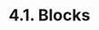 <!-- This file is generated automatically by infrastructure scripts. Please don't edit by hand. -->

# 4.1. Blocks

```{ .ebnf #Block }

```

<pre ebnf-snippet="Block" style="display: none;"><a href="#Block"><span class="k">Block</span></a><span class="o"> = </span><span class="cm">(* open_brace: *)</span><span class="o"> </span><a href="../../01-file-structure/07-punctuation#OpenBrace"><span class="k">OPEN_BRACE</span></a><br /><span class="o">        </span><span class="cm">(* statements: *)</span><span class="o"> </span><a href="#Statements"><span class="k">Statements</span></a><br /><span class="o">        </span><span class="cm">(* close_brace: *)</span><span class="o"> </span><a href="../../01-file-structure/07-punctuation#CloseBrace"><span class="k">CLOSE_BRACE</span></a><span class="o">;</span></pre>

```{ .ebnf #Statements }

```

<pre ebnf-snippet="Statements" style="display: none;"><a href="#Statements"><span class="k">Statements</span></a><span class="o"> = </span><span class="cm">(* item: *)</span><span class="o"> </span><a href="#Statement"><span class="k">Statement</span></a><span class="o">*</span><span class="o">;</span></pre>

```{ .ebnf #Statement }

```

<pre ebnf-snippet="Statement" style="display: none;"><a href="#Statement"><span class="k">Statement</span></a><span class="o"> = </span><span class="cm">(* variant: *)</span><span class="o"> </span><a href="../03-control-statements#IfStatement"><span class="k">IfStatement</span></a><br /><span class="o">          | </span><span class="cm">(* variant: *)</span><span class="o"> </span><a href="../03-control-statements#ForStatement"><span class="k">ForStatement</span></a><br /><span class="o">          | </span><span class="cm">(* variant: *)</span><span class="o"> </span><a href="../03-control-statements#WhileStatement"><span class="k">WhileStatement</span></a><br /><span class="o">          | </span><span class="cm">(* variant: *)</span><span class="o"> </span><a href="../03-control-statements#DoWhileStatement"><span class="k">DoWhileStatement</span></a><br /><span class="o">          | </span><span class="cm">(* variant: *)</span><span class="o"> </span><a href="../03-control-statements#ContinueStatement"><span class="k">ContinueStatement</span></a><br /><span class="o">          | </span><span class="cm">(* variant: *)</span><span class="o"> </span><a href="../03-control-statements#BreakStatement"><span class="k">BreakStatement</span></a><br /><span class="o">          | </span><span class="cm">(* variant: *)</span><span class="o"> </span><a href="../03-control-statements#ReturnStatement"><span class="k">ReturnStatement</span></a><br /><span class="o">          | </span><span class="cm">(* variant: *)</span><span class="o"> </span><a href="../04-error-handling#ThrowStatement"><span class="k">ThrowStatement</span></a><span class="o"> </span><span class="cm">(* Deprecated in 0.5.0 *)</span><br /><span class="o">          | </span><span class="cm">(* variant: *)</span><span class="o"> </span><a href="../03-control-statements#EmitStatement"><span class="k">EmitStatement</span></a><span class="o"> </span><span class="cm">(* Introduced in 0.4.21 *)</span><br /><span class="o">          | </span><span class="cm">(* variant: *)</span><span class="o"> </span><a href="../04-error-handling#TryStatement"><span class="k">TryStatement</span></a><span class="o"> </span><span class="cm">(* Introduced in 0.6.0 *)</span><br /><span class="o">          | </span><span class="cm">(* variant: *)</span><span class="o"> </span><a href="../04-error-handling#RevertStatement"><span class="k">RevertStatement</span></a><span class="o"> </span><span class="cm">(* Introduced in 0.8.4 *)</span><br /><span class="o">          | </span><span class="cm">(* variant: *)</span><span class="o"> </span><a href="#AssemblyStatement"><span class="k">AssemblyStatement</span></a><br /><span class="o">          | </span><span class="cm">(* variant: *)</span><span class="o"> </span><a href="#Block"><span class="k">Block</span></a><br /><span class="o">          | </span><span class="cm">(* variant: *)</span><span class="o"> </span><a href="#UncheckedBlock"><span class="k">UncheckedBlock</span></a><span class="o"> </span><span class="cm">(* Introduced in 0.8.0 *)</span><br /><span class="o">          | </span><span class="cm">(* variant: *)</span><span class="o"> </span><a href="../02-declaration-statements#TupleDeconstructionStatement"><span class="k">TupleDeconstructionStatement</span></a><br /><span class="o">          | </span><span class="cm">(* variant: *)</span><span class="o"> </span><a href="../02-declaration-statements#VariableDeclarationStatement"><span class="k">VariableDeclarationStatement</span></a><br /><span class="o">          | </span><span class="cm">(* variant: *)</span><span class="o"> </span><a href="#ExpressionStatement"><span class="k">ExpressionStatement</span></a><span class="o">;</span></pre>

```{ .ebnf #UncheckedBlock }

```

<pre ebnf-snippet="UncheckedBlock" style="display: none;"><span class="cm">(* Introduced in 0.8.0 *)</span><br /><a href="#UncheckedBlock"><span class="k">UncheckedBlock</span></a><span class="o"> = </span><span class="cm">(* unchecked_keyword: *)</span><span class="o"> </span><a href="../../01-file-structure/06-keywords#UncheckedKeyword"><span class="k">UNCHECKED_KEYWORD</span></a><br /><span class="o">                 </span><span class="cm">(* block: *)</span><span class="o"> </span><a href="#Block"><span class="k">Block</span></a><span class="o">;</span></pre>

```{ .ebnf #ExpressionStatement }

```

<pre ebnf-snippet="ExpressionStatement" style="display: none;"><a href="#ExpressionStatement"><span class="k">ExpressionStatement</span></a><span class="o"> = </span><span class="cm">(* expression: *)</span><span class="o"> </span><a href="../../05-expressions/01-base-expressions#Expression"><span class="k">Expression</span></a><br /><span class="o">                      </span><span class="cm">(* semicolon: *)</span><span class="o"> </span><a href="../../01-file-structure/07-punctuation#Semicolon"><span class="k">SEMICOLON</span></a><span class="o">;</span></pre>

```{ .ebnf #AssemblyStatement }

```

<pre ebnf-snippet="AssemblyStatement" style="display: none;"><a href="#AssemblyStatement"><span class="k">AssemblyStatement</span></a><span class="o"> = </span><span class="cm">(* assembly_keyword: *)</span><span class="o"> </span><a href="../../01-file-structure/06-keywords#AssemblyKeyword"><span class="k">ASSEMBLY_KEYWORD</span></a><br /><span class="o">                    </span><span class="cm">(* label: *)</span><span class="o"> </span><a href="../../05-expressions/05-strings#StringLiteral"><span class="k">StringLiteral</span></a><span class="o">?</span><br /><span class="o">                    </span><span class="cm">(* flags: *)</span><span class="o"> </span><a href="#AssemblyFlagsDeclaration"><span class="k">AssemblyFlagsDeclaration</span></a><span class="o">?</span><span class="o"> </span><span class="cm">(* Introduced in 0.8.13 *)</span><br /><span class="o">                    </span><span class="cm">(* body: *)</span><span class="o"> </span><a href="../../06-yul/01-yul-statements#YulBlock"><span class="k">YulBlock</span></a><span class="o">;</span></pre>

```{ .ebnf #AssemblyFlagsDeclaration }

```

<pre ebnf-snippet="AssemblyFlagsDeclaration" style="display: none;"><span class="cm">(* Introduced in 0.8.13 *)</span><br /><a href="#AssemblyFlagsDeclaration"><span class="k">AssemblyFlagsDeclaration</span></a><span class="o"> = </span><span class="cm">(* open_paren: *)</span><span class="o"> </span><a href="../../01-file-structure/07-punctuation#OpenParen"><span class="k">OPEN_PAREN</span></a><br /><span class="o">                           </span><span class="cm">(* flags: *)</span><span class="o"> </span><a href="#AssemblyFlags"><span class="k">AssemblyFlags</span></a><br /><span class="o">                           </span><span class="cm">(* close_paren: *)</span><span class="o"> </span><a href="../../01-file-structure/07-punctuation#CloseParen"><span class="k">CLOSE_PAREN</span></a><span class="o">;</span></pre>

```{ .ebnf #AssemblyFlags }

```

<pre ebnf-snippet="AssemblyFlags" style="display: none;"><span class="cm">(* Introduced in 0.8.13 *)</span><br /><a href="#AssemblyFlags"><span class="k">AssemblyFlags</span></a><span class="o"> = </span><span class="cm">(* item: *)</span><span class="o"> </span><a href="../../05-expressions/05-strings#StringLiteral"><span class="k">StringLiteral</span></a><span class="o"> </span><span class="o">(</span><span class="cm">(* separator: *)</span><span class="o"> </span><a href="../../01-file-structure/07-punctuation#Comma"><span class="k">COMMA</span></a><span class="o"> </span><span class="cm">(* item: *)</span><span class="o"> </span><a href="../../05-expressions/05-strings#StringLiteral"><span class="k">StringLiteral</span></a><span class="o">)</span><span class="o">*</span><span class="o">;</span></pre>
